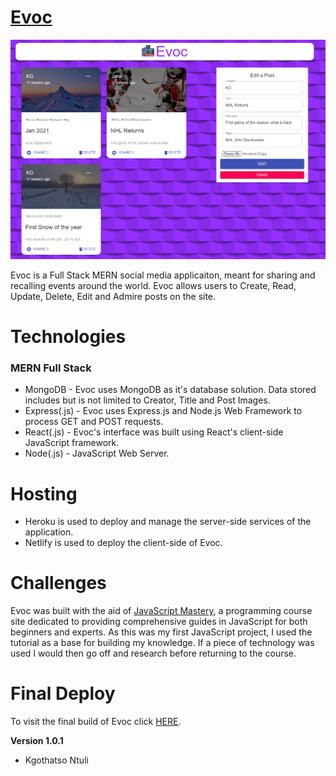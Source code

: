 # [Evoc](https://zen-pare-e3c411.netlify.app/)

![Evoc Project](evocproject.png)

Evoc is a Full Stack MERN social media applicaiton, meant for sharing and recalling events around the world. Evoc allows users to Create, Read, Update, Delete, Edit and Admire posts on the site.

# Technologies 

### MERN Full Stack
* MongoDB - Evoc uses MongoDB as it's database solution. Data stored includes but is not limited to Creator, Title and Post Images.
* Express(.js) - Evoc uses Express.js and Node.js Web Framework to process GET and POST requests.
* React(.js) - Evoc's interface was built using React's client-side JavaScript framework.
* Node(.js) -  JavaScript Web Server.

# Hosting
* Heroku is used to deploy and manage the server-side services of the application.
* Netlify is used to deploy the client-side of Evoc.

# Challenges
Evoc was built with the aid of [JavaScript Mastery](https://www.completepathtojavascriptmastery.com/), a programming course site dedicated to providing comprehensive guides in JavaScript for both beginners and experts. As this was my first JavaScript project, I used the tutorial as a base for building my knowledge. If a piece of technology was used I would then go off and research before returning to the course.

# Final Deploy
To visit the final build of Evoc click [HERE](https://evoc.netlify.app/).


**Version 1.0.1**
- Kgothatso Ntuli
